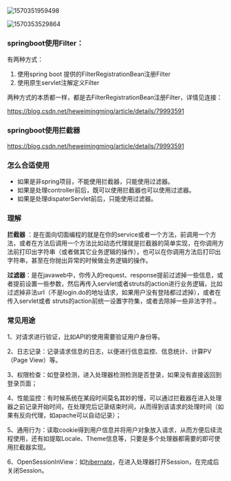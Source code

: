 ![1570351959498](F:\typoraImg\1570351959498.png)



![1570353529864](F:\typoraImg\1570353529864.png)

### springboot使用Filter：

有两种方式：

1. 使用spring boot 提供的FilterRegistrationBean注册Filter
2. 使用原生servlet注解定义Filter

两种方式的本质都一样，都是去FilterRegistrationBean注册Filter，详情见连接：

https://blog.csdn.net/heweimingming/article/details/79993591



### springboot使用拦截器

https://blog.csdn.net/heweimingming/article/details/79993591



### 怎么合适使用

- 如果是非spring项目，不能使用拦截器，只能使用过滤器。
- 如果是处理controller前后，既可以使用拦截器也可以使用过滤器。
- 如果是处理dispaterServlet前后，只能使用过滤器。



### 理解

**拦截器** ：是在面向切面编程的就是在你的service或者一个方法，前调用一个方法，或者在方法后调用一个方法比如动态代理就是拦截器的简单实现，在你调用方法前打印出字符串（或者做其它业务逻辑的操作），也可以在你调用方法后打印出字符串，甚至在你抛出异常的时候做业务逻辑的操作。

**过滤器**：是在javaweb中，你传入的request、response提前过滤掉一些信息，或者提前设置一些参数，然后再传入servlet或者struts的action进行业务逻辑，比如过滤掉非法url（不是login.do的地址请求，如果用户没有登陆都过滤掉），或者在传入servlet或者 struts的action前统一设置字符集，或者去除掉一些非法字符.。



### 常见用途

1、对请求进行验证，比如API的使用需要验证用户身份等。

2、日志记录：记录请求信息的日志，以便进行信息监控、信息统计、计算PV（Page View）等。

3、权限检查：如登录检测，进入处理器检测检测是否登录，如果没有直接返回到登录页面；

4、性能监控：有时候系统在某段时间莫名其妙的慢，可以通过拦截器在进入处理器之前记录开始时间，在处理完后记录结束时间，从而得到该请求的处理时间（如果有反向代理，如apache可以自动记录）；

5、通用行为：读取cookie得到用户信息并将用户对象放入请求，从而方便后续流程使用，还有如提取Locale、Theme信息等，只要是多个处理器都需要的即可使用拦截器实现。

6、OpenSessionInView：如[hibernate](http://lib.csdn.net/base/javaee)，在进入处理器打开Session，在完成后关闭Session。